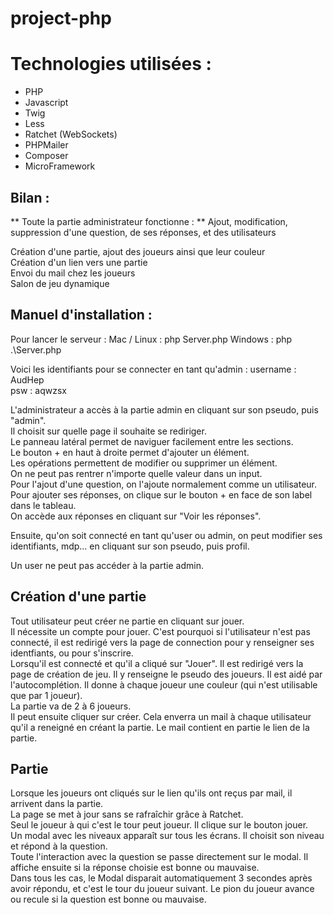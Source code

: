 # project-php

# Technologies utilisées : 
- PHP
- Javascript
- Twig
- Less
- Ratchet (WebSockets)
- PHPMailer
- Composer
- MicroFramework

## Bilan : 
** Toute la partie administrateur fonctionne : **
Ajout, modification, suppression d'une question, de ses réponses, et des utilisateurs


Création d'une partie, ajout des joueurs ainsi que leur couleur<br>
Création d'un lien vers une partie<br>
Envoi du mail chez les joueurs<br>
Salon de jeu dynamique<br>

## Manuel d'installation : 
Pour lancer le serveur : 
Mac / Linux : php Server.php
Windows : php .\Server.php

Voici les identifiants pour se connecter en tant qu'admin : 
username : AudHep  
psw : aqwzsx

L'administrateur a accès à la partie admin en cliquant sur son pseudo, puis "admin".<br>
Il choisit sur quelle page il souhaite se rediriger.<br>
Le panneau latéral permet de naviguer facilement entre les sections.<br>
Le bouton + en haut à droite permet d'ajouter un élément.<br>
Les opérations permettent de modifier ou supprimer un élément.<br>
On ne peut pas rentrer n'importe quelle valeur dans un input.<br>
Pour l'ajout d'une question, on l'ajoute normalement comme un utilisateur. Pour ajouter ses réponses, on clique sur le bouton + en face de son label dans le tableau.<br>
On accède aux réponses en cliquant sur "Voir les réponses".<br>

Ensuite, qu'on soit connecté en tant qu'user ou admin, on peut modifier ses identifiants, mdp... en cliquant sur son pseudo, puis profil.

Un user ne peut pas accéder à la partie admin.

## Création d'une partie

Tout utilisateur peut créer ne partie en cliquant sur jouer.<br>
Il nécessite un compte pour jouer. C'est pourquoi si l'utilisateur n'est pas connecté, il est redirigé vers la page de connection pour y renseigner ses identfiants, ou pour s'inscrire.<br>
Lorsqu'il est connecté et qu'il a cliqué sur "Jouer". Il est redirigé vers la page de création de jeu. Il y renseigne le pseudo des joueurs. Il est aidé par l'autocomplétion. Il donne à chaque joueur une couleur (qui n'est utilisable que par 1 joueur).<br>
La partie va de 2 à 6 joueurs.<br>
Il peut ensuite cliquer sur créer. Cela enverra un mail à chaque utilisateur qu'il a reneigné en créant la partie.
Le mail contient en partie le lien de la partie.

## Partie

Lorsque les joueurs ont cliqués sur le lien qu'ils ont reçus par mail, il arrivent dans la partie.<br>
La page se met à jour sans se rafraîchir grâce à Ratchet.<br>
Seul le joueur à qui c'est le tour peut joueur. Il clique sur le bouton jouer.<br>
Un modal avec les niveaux apparaît sur tous les écrans. Il choisit son niveau et répond à la question.<br>
Toute l'interaction avec la question se passe directement sur le modal. Il affiche ensuite si la réponse choisie est bonne ou mauvaise.<br>
Dans tous les cas, le Modal disparait automatiquement 3 secondes après avoir répondu, et c'est le tour du joueur suivant. 
Le pion du joueur avance ou recule si la question est bonne ou mauvaise.